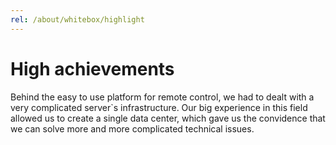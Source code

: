 ```yaml
---
rel: /about/whitebox/highlight
---
```

# High achievements
Behind the easy to use platform for remote control, we had to dealt with a very complicated server`s infrastructure. Our big experience in this field allowed us to create a single data center, which gave us the convidence that we can solve more and more complicated technical issues.